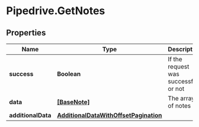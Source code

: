 # Pipedrive.GetNotes

## Properties

Name | Type | Description | Notes
------------ | ------------- | ------------- | -------------
**success** | **Boolean** | If the request was successful or not | [optional] 
**data** | [**[BaseNote]**](BaseNote.md) | The array of notes | [optional] 
**additionalData** | [**AdditionalDataWithOffsetPagination**](AdditionalDataWithOffsetPagination.md) |  | [optional] 


